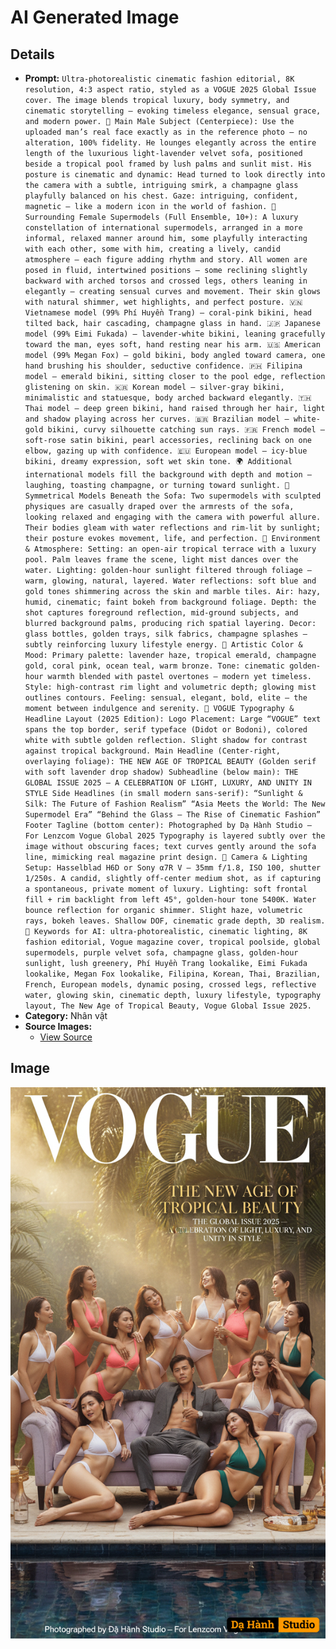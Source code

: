 # AI Generated Image

## Details
- **Prompt:** `Ultra-photorealistic cinematic fashion editorial, 8K resolution, 4:3 aspect ratio, styled as a VOGUE 2025 Global Issue cover. The image blends tropical luxury, body symmetry, and cinematic storytelling — evoking timeless elegance, sensual grace, and modern power. 👤 Main Male Subject (Centerpiece): Use the uploaded man’s real face exactly as in the reference photo — no alteration, 100% fidelity. He lounges elegantly across the entire length of the luxurious light-lavender velvet sofa, positioned beside a tropical pool framed by lush palms and sunlit mist. His posture is cinematic and dynamic: Head turned to look directly into the camera with a subtle, intriguing smirk, a champagne glass playfully balanced on his chest. Gaze: intriguing, confident, magnetic — like a modern icon in the world of fashion. 👠 Surrounding Female Supermodels (Full Ensemble, 10+): A luxury constellation of international supermodels, arranged in a more informal, relaxed manner around him, some playfully interacting with each other, some with him, creating a lively, candid atmosphere — each figure adding rhythm and story. All women are posed in fluid, intertwined positions — some reclining slightly backward with arched torsos and crossed legs, others leaning in elegantly — creating sensual curves and movement. Their skin glows with natural shimmer, wet highlights, and perfect posture. 🇻🇳 Vietnamese model (99% Phí Huyền Trang) — coral-pink bikini, head tilted back, hair cascading, champagne glass in hand. 🇯🇵 Japanese model (99% Eimi Fukada) — lavender-white bikini, leaning gracefully toward the man, eyes soft, hand resting near his arm. 🇺🇸 American model (99% Megan Fox) — gold bikini, body angled toward camera, one hand brushing his shoulder, seductive confidence. 🇵🇭 Filipina model — emerald bikini, sitting closer to the pool edge, reflection glistening on skin. 🇰🇷 Korean model — silver-gray bikini, minimalistic and statuesque, body arched backward elegantly. 🇹🇭 Thai model — deep green bikini, hand raised through her hair, light and shadow playing across her curves. 🇧🇷 Brazilian model — white-gold bikini, curvy silhouette catching sun rays. 🇫🇷 French model — soft-rose satin bikini, pearl accessories, reclining back on one elbow, gazing up with confidence. 🇪🇺 European model — icy-blue bikini, dreamy expression, soft wet skin tone. 🌍 Additional international models fill the background with depth and motion — laughing, toasting champagne, or turning toward sunlight. 💫 Symmetrical Models Beneath the Sofa: Two supermodels with sculpted physiques are casually draped over the armrests of the sofa, looking relaxed and engaging with the camera with powerful allure. Their bodies gleam with water reflections and rim-lit by sunlight; their posture evokes movement, life, and perfection. 🌴 Environment & Atmosphere: Setting: an open-air tropical terrace with a luxury pool. Palm leaves frame the scene, light mist dances over the water. Lighting: golden-hour sunlight filtered through foliage — warm, glowing, natural, layered. Water reflections: soft blue and gold tones shimmering across the skin and marble tiles. Air: hazy, humid, cinematic; faint bokeh from background foliage. Depth: the shot captures foreground reflection, mid-ground subjects, and blurred background palms, producing rich spatial layering. Decor: glass bottles, golden trays, silk fabrics, champagne splashes — subtly reinforcing luxury lifestyle energy. 🎨 Artistic Color & Mood: Primary palette: lavender haze, tropical emerald, champagne gold, coral pink, ocean teal, warm bronze. Tone: cinematic golden-hour warmth blended with pastel overtones — modern yet timeless. Style: high-contrast rim light and volumetric depth; glowing mist outlines contours. Feeling: sensual, elegant, bold, elite — the moment between indulgence and serenity. 🩵 VOGUE Typography & Headline Layout (2025 Edition): Logo Placement: Large “VOGUE” text spans the top border, serif typeface (Didot or Bodoni), colored white with subtle golden reflection. Slight shadow for contrast against tropical background. Main Headline (Center-right, overlaying foliage): THE NEW AGE OF TROPICAL BEAUTY (Golden serif with soft lavender drop shadow) Subheadline (below main): THE GLOBAL ISSUE 2025 — A CELEBRATION OF LIGHT, LUXURY, AND UNITY IN STYLE Side Headlines (in small modern sans-serif): “Sunlight & Silk: The Future of Fashion Realism” “Asia Meets the World: The New Supermodel Era” “Behind the Glass — The Rise of Cinematic Fashion” Footer Tagline (bottom center): Photographed by Dạ Hành Studio — For Lenzcom Vogue Global 2025 Typography is layered subtly over the image without obscuring faces; text curves gently around the sofa line, mimicking real magazine print design. 📸 Camera & Lighting Setup: Hasselblad H6D or Sony α7R V — 35mm f/1.8, ISO 100, shutter 1/250s. A candid, slightly off-center medium shot, as if capturing a spontaneous, private moment of luxury. Lighting: soft frontal fill + rim backlight from left 45°, golden-hour tone 5400K. Water bounce reflection for organic shimmer. Slight haze, volumetric rays, bokeh leaves. Shallow DOF, cinematic grade depth, 3D realism. 🔑 Keywords for AI: ultra-photorealistic, cinematic lighting, 8K fashion editorial, Vogue magazine cover, tropical poolside, global supermodels, purple velvet sofa, champagne glass, golden-hour sunlight, lush greenery, Phí Huyền Trang lookalike, Eimi Fukada lookalike, Megan Fox lookalike, Filipina, Korean, Thai, Brazilian, French, European models, dynamic posing, crossed legs, reflective water, glowing skin, cinematic depth, luxury lifestyle, typography layout, The New Age of Tropical Beauty, Vogue Global Issue 2025.`
- **Category:** Nhân vật
- **Source Images:**
  - [View Source](https://raw.githubusercontent.com/lenzcomvth/Somethings/main/Models/Male/Male.png)

## Image
![AI Generated Image](./image-2025-10-15T02-42-31-205Z-oixsi.png)